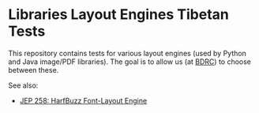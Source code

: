 # Libraries Layout Engines Tibetan Tests

This repository contains tests for various layout engines (used by Python and Java image/PDF libraries). The  goal is to allow us (at [BDRC](https://www.tbrc.org)) to choose between these.

See also:
- [JEP 258: HarfBuzz Font-Layout Engine](http://openjdk.java.net/jeps/258)
